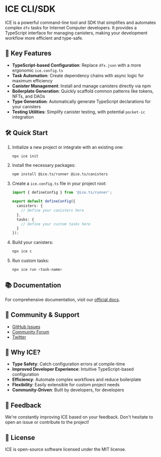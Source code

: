 # ICE CLI/SDK

ICE is a powerful command-line tool and SDK that simplifies and automates complex `dfx` tasks for Internet Computer developers. It provides a TypeScript interface for managing canisters, making your development workflow more efficient and type-safe.

## 🚀 Key Features

- **TypeScript-based Configuration**: Replace `dfx.json` with a more ergonomic `ice.config.ts`
- **Task Automation**: Create dependency chains with async logic for maximum efficiency
- **Canister Management**: Install and manage canisters directly via npm
- **Boilerplate Generation**: Quickly scaffold common patterns like tokens, NFTs, and DAOs
- **Type Generation**: Automatically generate TypeScript declarations for your canisters
- **Testing Utilities**: Simplify canister testing, with potential `pocket-ic` integration

## 🛠 Quick Start

1. Initialize a new project or integrate with an existing one:
   ```bash
   npx ice init
   ```

2. Install the necessary packages:
   ```bash
   npm install @ice.ts/runner @ice.ts/canisters
   ```

3. Create a `ice.config.ts` file in your project root:
   ```typescript
   import { defineConfig } from '@ice.ts/runner';

   export default defineConfig({
     canisters: {
       // Define your canisters here
     },
     tasks: {
       // Define your custom tasks here
     }
   });
   ```

4. Build your canisters:
   ```bash
   npx ice c
   ```

5. Run custom tasks:
   ```bash
   npx ice run <task-name>
   ```

## 📚 Documentation

For comprehensive documentation, visit our [official docs](https://docs.ice-ic.dev).

## 🤝 Community & Support

- [GitHub Issues](https://github.com/MioQuispe/ice/issues)
- [Community Forum](https://forum.dfinity.org/t/introducing-ice-cli-sdk)
- [Twitter](https://twitter.com/antimaximal)
<!-- - [Telegram](https://t.me/ice_ic_dev) -->

## 🌟 Why ICE?

- **Type Safety**: Catch configuration errors at compile-time
- **Improved Developer Experience**: Intuitive TypeScript-based configuration
- **Efficiency**: Automate complex workflows and reduce boilerplate
- **Flexibility**: Easily extensible for custom project needs
- **Community-Driven**: Built by developers, for developers

## 📣 Feedback

We're constantly improving ICE based on your feedback. Don't hesitate to open an issue or contribute to the project!

## 📄 License

ICE is open-source software licensed under the MIT license.
